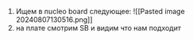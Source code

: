 1. Ищем в nucleo board следующее:
![[Pasted image 20240807130516.png]]
3. на плате смотрим SB и видим что нам подходит 